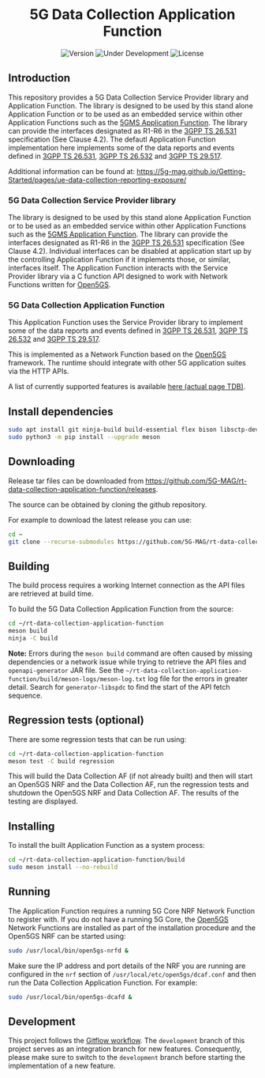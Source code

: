<h1 align="center">5G Data Collection Application Function</h1>
<p align="center">
  <img src="https://img.shields.io/github/v/tag/5G-MAG/rt-data-collection-application-function?label=version" alt="Version">
  <img src="https://img.shields.io/badge/Status-Under_Development-yellow" alt="Under Development">
  <img src="https://img.shields.io/badge/License-5G--MAG%20Public%20License%20(v1.0)-blue" alt="License">
</p>

## Introduction

This repository provides a 5G Data Collection Service Provider library and Application Function. The library is designed to be used by this stand alone Application Function or to be used as an embedded service within other Application Functions such as the [5GMS Application Function](https://github.com/5G-MAG/rt-5gms-application-function). The library can provide the interfaces designated as R1-R6 in the [3GPP TS 26.531](https://www.3gpp.org/DynaReport/26531.htm) specification (See Clause 4.2). The defautl Application Function implementation here implements some of the data reports and events defined in [3GPP TS 26.531](https://www.3gpp.org/DynaReport/26531.htm), [3GPP TS 26.532](https://www.3gpp.org/DynaReport/26532.htm) and [3GPP TS 29.517](https://www.3gpp.org/DynaReport/29517.htm).

Additional information can be found at: https://5g-mag.github.io/Getting-Started/pages/ue-data-collection-reporting-exposure/

### 5G Data Collection Service Provider library

The library is designed to be used by this stand alone Application Function or to be used as an embedded service within other Application Functions such as the [5GMS Application Function](https://github.com/5G-MAG/rt-5gms-application-function). The library can provide the interfaces designated as R1-R6 in the [3GPP TS 26.531](https://www.3gpp.org/DynaReport/26531.htm) specification (See Clause 4.2). Individual interfaces can be disabled at application start up by the controlling Application Function if it implements those, or similar, interfaces itself. The Application Function interacts with the Service Provider library via a C function API designed to work with Network Functions written for [Open5GS](https://open5gs.org/).

### 5G Data Collection Application Function

This Application Function uses the Service Provider library to implement some of the data reports and events defined in [3GPP TS 26.531](https://www.3gpp.org/DynaReport/26531.htm), [3GPP TS 26.532](https://www.3gpp.org/DynaReport/26532.htm) and [3GPP TS 29.517](https://www.3gpp.org/DynaReport/29517.htm).

This is implemented as a Network Function based on the [Open5GS](https://open5gs.org/) framework. The runtime should integrate with other 5G application suites via the HTTP APIs.

A list of currently supported features is available [here (actual page TDB)](https://5g-mag.github.io/Getting-Started/pages/ue-data-collection-reporting-exposure/).

## Install dependencies

```bash
sudo apt install git ninja-build build-essential flex bison libsctp-dev libgnutls28-dev libgcrypt-dev libssl-dev libidn11-dev libmongoc-dev libbson-dev libyaml-dev libnghttp2-dev libmicrohttpd-dev libcurl4-gnutls-dev libtins-dev libtalloc-dev libpcre2-dev curl wget default-jdk cmake jq util-linux-extra
sudo python3 -m pip install --upgrade meson
```

## Downloading

Release tar files can be downloaded from <https://github.com/5G-MAG/rt-data-collection-application-function/releases>.

The source can be obtained by cloning the github repository.

For example to download the latest release you can use:

```bash
cd ~
git clone --recurse-submodules https://github.com/5G-MAG/rt-data-collection-application-function.git
```

## Building

The build process requires a working Internet connection as the API files are retrieved at build time.

To build the 5G Data Collection Application Function from the source:

```bash
cd ~/rt-data-collection-application-function
meson build
ninja -C build
```

**Note:** Errors during the `meson build` command are often caused by missing dependencies or a network issue while trying to retrieve the API files and `openapi-generator` JAR file. See the `~/rt-data-collection-application-function/build/meson-logs/meson-log.txt` log file for the errors in greater detail. Search for `generator-libspdc` to find the start of the API fetch sequence.

## Regression tests (optional)

There are some regression tests that can be run using:

```bash
cd ~/rt-data-collection-application-function
meson test -C build regression
```

This will build the Data Collection AF (if not already built) and then will start an Open5GS NRF and the Data Collection AF, run the regression tests and shutdown the Open5GS NRF and
Data Collection AF. The results of the testing are displayed.

## Installing

To install the built Application Function as a system process:

```bash
cd ~/rt-data-collection-application-function/build
sudo meson install --no-rebuild
```

## Running

The Application Function requires a running 5G Core NRF Network Function to register with. If you do not have a running 5G Core, the [Open5GS](https://open5gs.org/) Network Functions are installed as part of the installation procedure and the Open5GS NRF can be started using:

```bash
sudo /usr/local/bin/open5gs-nrfd &
```

Make sure the IP address and port details of the NRF you are running are configured in the `nrf` section of `/usr/local/etc/open5gs/dcaf.conf` and then run the Data Collection Application Function. For example:

```bash
sudo /usr/local/bin/open5gs-dcafd &
```

## Development

This project follows
the [Gitflow workflow](https://www.atlassian.com/git/tutorials/comparing-workflows/gitflow-workflow). The
`development` branch of this project serves as an integration branch for new features. Consequently, please make sure to
switch to the `development` branch before starting the implementation of a new feature.

